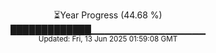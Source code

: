 <p align="center">
⏳Year Progress (44.68 %) <br>
█████████████▁▁▁▁▁▁▁▁▁▁▁▁▁▁▁▁▁ <br>
<sub>Updated: Fri, 13 Jun 2025 01:59:08 GMT</sub>
</p>


